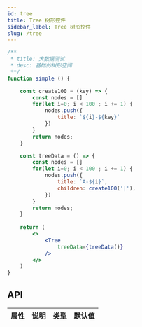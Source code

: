 ```yaml
---
id: tree
title: Tree 树形控件
sidebar_label: Tree 树形控件
slug: /tree
---
```



```jsx live
/**
 * title: 大数据测试
 * desc: 基础的树形空间
 **/
function simple () {

    const create100 = (key) => {
        const nodes = []
        for(let i=0; i < 100 ; i += 1) {
            nodes.push({
                title: `${i}-${key}`
            })
        }
        return nodes;
    }

    const treeData = () => {
        const nodes = []
        for(let i=0; i < 100 ; i += 1) {
            nodes.push({
                title: `A-${i}`,
                children: create100('|'),
            })
        }
        return nodes;
    }
    
    return (
        <>
            <Tree
                treeData={treeData()}
            />
        </>
    )
}

```

## API

| 属性       | 说明                     | 类型                   | 默认值
|-----      |------                   |------                 |------------
